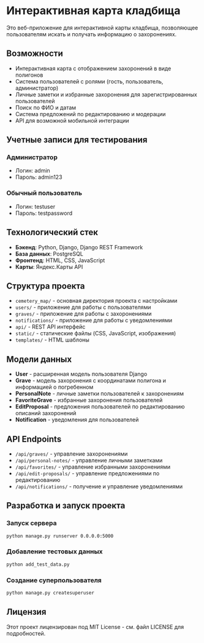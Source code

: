 # Интерактивная карта кладбища

Это веб-приложение для интерактивной карты кладбища, позволяющее пользователям искать и получать информацию о захоронениях.

## Возможности

- Интерактивная карта с отображением захоронений в виде полигонов
- Система пользователей с ролями (гость, пользователь, администратор)
- Личные заметки и избранные захоронения для зарегистрированных пользователей
- Поиск по ФИО и датам
- Система предложений по редактированию и модерации
- API для возможной мобильной интеграции

## Учетные записи для тестирования

### Администратор
- Логин: admin
- Пароль: admin123

### Обычный пользователь
- Логин: testuser
- Пароль: testpassword

## Технологический стек

- **Бэкенд**: Python, Django, Django REST Framework
- **База данных**: PostgreSQL
- **Фронтенд**: HTML, CSS, JavaScript
- **Карты**: Яндекс.Карты API

## Структура проекта

- `cemetery_map/` - основная директория проекта с настройками
- `users/` - приложение для работы с пользователями
- `graves/` - приложение для работы с захоронениями
- `notifications/` - приложение для работы с уведомлениями
- `api/` - REST API интерфейс
- `static/` - статические файлы (CSS, JavaScript, изображения)
- `templates/` - HTML шаблоны

## Модели данных

- **User** - расширенная модель пользователя Django
- **Grave** - модель захоронения с координатами полигона и информацией о погребенном
- **PersonalNote** - личные заметки пользователей к захоронениям
- **FavoriteGrave** - избранные захоронения пользователей
- **EditProposal** - предложения пользователей по редактированию описаний захоронений
- **Notification** - уведомления для пользователей

## API Endpoints

- `/api/graves/` - управление захоронениями
- `/api/personal-notes/` - управление личными заметками
- `/api/favorites/` - управление избранными захоронениями
- `/api/edit-proposals/` - управление предложениями по редактированию
- `/api/notifications/` - получение и управление уведомлениями

## Разработка и запуск проекта

### Запуск сервера
```bash
python manage.py runserver 0.0.0.0:5000
```

### Добавление тестовых данных
```bash
python add_test_data.py
```

### Создание суперпользователя
```bash
python manage.py createsuperuser
```

## Лицензия

Этот проект лицензирован под MIT License - см. файл LICENSE для подробностей.